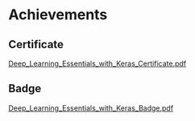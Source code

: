 

# Achievements
## Certificate
[Deep_Learning_Essentials_with_Keras_Certificate.pdf](https://prod-files-secure.s3.us-west-2.amazonaws.com/03e82b26-cccb-4906-bb56-adabcbdc0655/f5cf1405-8a02-49a4-beb6-3d50b033ba6e/Deep_Learning_Essentials_with_Keras_Certificate.pdf?X-Amz-Algorithm=AWS4-HMAC-SHA256&X-Amz-Content-Sha256=UNSIGNED-PAYLOAD&X-Amz-Credential=ASIAZI2LB466SZD6GRJH%2F20250206%2Fus-west-2%2Fs3%2Faws4_request&X-Amz-Date=20250206T091543Z&X-Amz-Expires=3600&X-Amz-Security-Token=IQoJb3JpZ2luX2VjEEEaCXVzLXdlc3QtMiJHMEUCIQD03HaPnXbmhRhR3CnOkmmTUE%2BgZCKyp7hQw462A7I8lQIgUPWMu%2BaDhK5dEyGKoyMckuLhZwVDWziGO6Wt89%2BTb%2Foq%2FwMIWhAAGgw2Mzc0MjMxODM4MDUiDLwlNy%2Fine4dpGY1iSrcAxEdYV3FUjXZugPIal27IOXRCWUR8zEFqOq%2FU%2F0eSokPrrpjnapqRsS%2BIf%2FcjuW4BcCEQHhZKP%2BnphZAcIMEoHg8%2BqgGLvA4qu%2FHpaqEjo7ZQizviIdN6CQ2KQzjl1BVlkZzjl5Fus19y6G8DEZi2r8k%2F2WZbSqwDiTx9ZsoAXgjZ76WaxqswyeEQ7hBlTXMEq01Eg7wV9Ju2HgNB6MMR8hv2C%2FRywlqp3gb4hDq5%2BV1v1GnPtJUDufC1%2B6eHJLAiSZ3LIUdw%2FxPD7mECxd2%2FUfdNY2QdVGZNRhx76UjBocJ8FtCzhWzAcpSR0%2FJmbexJcmns%2BR637pjaisJ555XI%2Fncd830nyZqWl%2F57ouj0Pa%2BmbNcGmXVZmCExj%2FD%2F1vl7%2FlsWvLWu0N4Q7ndcTs13yDHTwnY6at6c%2Fl%2FVsSR0b96IA8rPDkKnkNbgsQHpdiNsBblQTWM5VNP%2Bz8ySIH12CX659InJc7mtKRzM9xg7b69Lxrq%2FMBjVTNnsjqlPIP0LV%2BYTpa1zO14neT6rQkapa3XF85D%2BVdGQphCknnrIdIs3ZAAjNrct2OiDNPRjpoUL1wUiVJwhX5BBlZXumH9X%2FQxXjS9y82HIT42sOLm4xxfOXO0cx7%2FJIAf1Y3yMI7skb0GOqUBAnwOlbBV062IYNfqzA0Ougx0Iofpq33zsejHNYJXGWXPgx%2BxkAfY0nN8bXoQcc7ZKgtNqG08YGdFvMLmuQ1SRYJy0B0iEl6S0xQtLqyzWLZE3CSQX3NaJ7ym8S06f%2BLN3LBN%2FMD3dYku00EJG%2B9FLRDsoNIlK4J4vKUlVPJNKcD9f3HqKMiF5ibhlAUv%2FGYg0i%2BB%2BOIg7WNATPCcnQnlaKdPqk3v&X-Amz-Signature=457d5b0f473a720dbad7e5e13e14a5447ecc17e9eb040e99a0610de0617f2bed&X-Amz-SignedHeaders=host&x-id=GetObject)
## Badge
[Deep_Learning_Essentials_with_Keras_Badge.pdf](https://prod-files-secure.s3.us-west-2.amazonaws.com/03e82b26-cccb-4906-bb56-adabcbdc0655/5c209097-6d96-477f-a031-edc11aa6225f/Deep_Learning_Essentials_with_Keras_Badge.pdf?X-Amz-Algorithm=AWS4-HMAC-SHA256&X-Amz-Content-Sha256=UNSIGNED-PAYLOAD&X-Amz-Credential=ASIAZI2LB466SZD6GRJH%2F20250206%2Fus-west-2%2Fs3%2Faws4_request&X-Amz-Date=20250206T091543Z&X-Amz-Expires=3600&X-Amz-Security-Token=IQoJb3JpZ2luX2VjEEEaCXVzLXdlc3QtMiJHMEUCIQD03HaPnXbmhRhR3CnOkmmTUE%2BgZCKyp7hQw462A7I8lQIgUPWMu%2BaDhK5dEyGKoyMckuLhZwVDWziGO6Wt89%2BTb%2Foq%2FwMIWhAAGgw2Mzc0MjMxODM4MDUiDLwlNy%2Fine4dpGY1iSrcAxEdYV3FUjXZugPIal27IOXRCWUR8zEFqOq%2FU%2F0eSokPrrpjnapqRsS%2BIf%2FcjuW4BcCEQHhZKP%2BnphZAcIMEoHg8%2BqgGLvA4qu%2FHpaqEjo7ZQizviIdN6CQ2KQzjl1BVlkZzjl5Fus19y6G8DEZi2r8k%2F2WZbSqwDiTx9ZsoAXgjZ76WaxqswyeEQ7hBlTXMEq01Eg7wV9Ju2HgNB6MMR8hv2C%2FRywlqp3gb4hDq5%2BV1v1GnPtJUDufC1%2B6eHJLAiSZ3LIUdw%2FxPD7mECxd2%2FUfdNY2QdVGZNRhx76UjBocJ8FtCzhWzAcpSR0%2FJmbexJcmns%2BR637pjaisJ555XI%2Fncd830nyZqWl%2F57ouj0Pa%2BmbNcGmXVZmCExj%2FD%2F1vl7%2FlsWvLWu0N4Q7ndcTs13yDHTwnY6at6c%2Fl%2FVsSR0b96IA8rPDkKnkNbgsQHpdiNsBblQTWM5VNP%2Bz8ySIH12CX659InJc7mtKRzM9xg7b69Lxrq%2FMBjVTNnsjqlPIP0LV%2BYTpa1zO14neT6rQkapa3XF85D%2BVdGQphCknnrIdIs3ZAAjNrct2OiDNPRjpoUL1wUiVJwhX5BBlZXumH9X%2FQxXjS9y82HIT42sOLm4xxfOXO0cx7%2FJIAf1Y3yMI7skb0GOqUBAnwOlbBV062IYNfqzA0Ougx0Iofpq33zsejHNYJXGWXPgx%2BxkAfY0nN8bXoQcc7ZKgtNqG08YGdFvMLmuQ1SRYJy0B0iEl6S0xQtLqyzWLZE3CSQX3NaJ7ym8S06f%2BLN3LBN%2FMD3dYku00EJG%2B9FLRDsoNIlK4J4vKUlVPJNKcD9f3HqKMiF5ibhlAUv%2FGYg0i%2BB%2BOIg7WNATPCcnQnlaKdPqk3v&X-Amz-Signature=a3593ce4fcccdfb4d9679a546b1d7222a21c1c48646d899b4229c67ff7d66f5b&X-Amz-SignedHeaders=host&x-id=GetObject)
